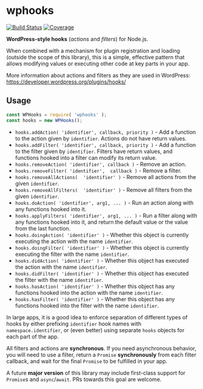 # wphooks

[![Build Status](https://img.shields.io/travis/nylen/wphooks/master.svg)](https://travis-ci.org/nylen/wphooks)
[![Coverage](https://img.shields.io/coveralls/nylen/wphooks/master.svg)](https://coveralls.io/github/nylen/wphooks)

**WordPress-style hooks** (_actions_ and _filters_) for Node.js.

When combined with a mechanism for plugin registration and loading (outside the
scope of this library), this is a simple, effective pattern that allows
modifying values or executing other code at key parts in your app.

More information about actions and filters as they are used in WordPress:
https://developer.wordpress.org/plugins/hooks/

## Usage

```js
const WPHooks = require( 'wphooks' );
const hooks = new WPHooks();
```

* `hooks.addAction( 'identifier', callback, priority )` - Add a function to the
  action given by `identifier`. Actions do not have return values.
* `hooks.addFilter( 'identifier', callback, priority )` - Add a function to the
  filter given by `identifier`. Filters have return values, and functions
  hooked into a filter can modify its return value.
* `hooks.removeAction( 'identifier', callback )` - Remove an action.
* `hooks.removeFilter( 'identifier',  callback )` - Remove a filter.
* `hooks.removeAllActions(  'identifier' )` - Remove all actions from the given
  `identifier`.
* `hooks.removeAllFilters(  'identifier' )` - Remove all filters from the given
  `identifier`.
* `hooks.doAction( 'identifier', arg1, ... )` - Run an action along with any
  functions hooked into it.
* `hooks.applyFilters( 'identifier', arg1, ... )` - Run a filter along with any
  functions hooked into it, and return the default value or the value from the
  last function.
* `hooks.doingAction( 'identifier' )` - Whether this object is currently
  executing the action with the name `identifier`.
* `hooks.doingFilter( 'identifier' )` - Whether this object is currently
  executing the filter with the name `identifier`.
* `hooks.didAction( 'identifier' )` - Whether this object has executed the
  action with the name `identifier`.
* `hooks.didFilter( 'identifier' )` - Whether this object has executed the
  filter with the name `identifier`.
* `hooks.hasAction( 'identifier' )` - Whether this object has any functions
  hooked into the action with the name `identifier`.
* `hooks.hasFilter( 'identifier' )` - Whether this object has any functions
  hooked into the filter with the name `identifier`.

In large apps, it is a good idea to enforce separation of different types of
hooks by either prefixing `identifier` hook names with `namespace.identifier`,
or (even better) using separate `hooks` objects for each part of the app.

All filters and actions are **synchronous**.  If you need asynchronous
behavior, you will need to use a filter, return a `Promise` **synchronously**
from each filter callback, and wait for the final `Promise` to be fulfilled in
your app.

A future **major version** of this library may include first-class support for
`Promise`s and `async`/`await`.  PRs towards this goal are welcome.
